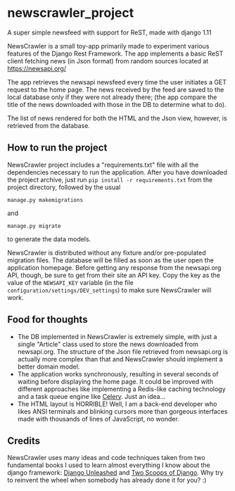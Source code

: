 # newscrawler_project
A super simple newsfeed with support for ReST, made with django 1.11

NewsCrawler is a small toy-app primarily made to experiment various features of the Django Rest Framework.
The app implements a basic ReST client fetching news (in Json format) from random sources located at https://newsapi.org/

The app retrieves the newsapi newsfeed every time the user initiates a GET request to the home page.
The news received by the feed are saved to the local database only if they were not already there; (the app compare
the title of the news downloaded with those in the DB to determine what to do).

The list of news rendered for both the HTML and the Json view, however, is retrieved from the database. 

## How to run the project
NewsCrawler project includes a "requirements.txt" file with all the dependencies necessary to run the application.
After you have downloaded the project archive, just run ```pip install -r requirements.txt``` from the project directory,
followed by the usual 
```
manage.py makemigrations
``` 
and 
```
manage.py migrate
```
to generate the data models.

NewsCrawler is distributed without any fixture and/or pre-populated migration files. The database will be filled as soon
as the user open the application homepage. Before getting any response from the newsapi.org API, though, be sure to get 
from their site an API key. 
Copy the key as the value of the ```NEWSAPI_KEY``` variable (in the file ```configuration/settings/DEV_settings```)
to make sure NewsCrawler will work.

## Food for thoughts
* The DB implemented in NewsCrawler is extremely simple, with just a single "Article" class used to store the news
downloaded from newsapi.org. The structure of the Json file retrieved from newsapi.org is actually more complex than that
and NewsCrawler should implement a better domain model.
* The application works synchronously, resulting in several seconds of waiting before displaying the home page. It could
be improved with different approaches like implementing a Redis-like caching technology and a task queue engine like
[Celery](http://docs.celeryproject.org/en/latest/index.html). Just an idea...
* The HTML layout is HORRIBLE! Well, I am a back-end developer who likes ANSI terminals and blinking cursors more than
gorgeous interfaces made with thousands of lines of JavaScript, no wonder.

## Credits
NewsCrawler uses many ideas and code techniques taken from two fundamental books I used to learn almost everything I know
about the django framework: [Django Unleashed](https://django-unleashed.com/) and [Two Scoops of Django](https://www.twoscoopspress.com/). Why try to reinvent the wheel when somebody has already done it for you? :) 

